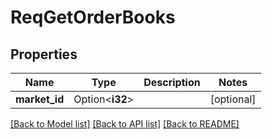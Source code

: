 # ReqGetOrderBooks

## Properties

Name | Type | Description | Notes
------------ | ------------- | ------------- | -------------
**market_id** | Option<**i32**> |  | [optional]

[[Back to Model list]](../README.md#documentation-for-models) [[Back to API list]](../README.md#documentation-for-api-endpoints) [[Back to README]](../README.md)



